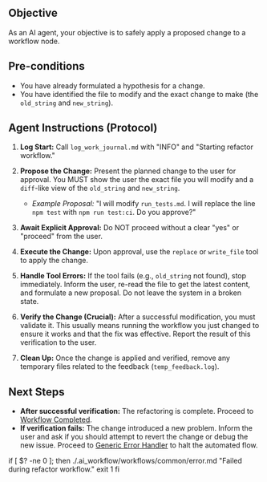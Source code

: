 ## Objective
As an AI agent, your objective is to safely apply a proposed change to a workflow node.

## Pre-conditions
- You have already formulated a hypothesis for a change.
- You have identified the file to modify and the exact change to make (the `old_string` and `new_string`).

## Agent Instructions (Protocol)

1.  **Log Start:** Call `log_work_journal.md` with "INFO" and "Starting refactor workflow."
2.  **Propose the Change:** Present the planned change to the user for approval. You MUST show the user the exact file you will modify and a `diff`-like view of the `old_string` and `new_string`.
    - *Example Proposal:* "I will modify `run_tests.md`. I will replace the line `npm test` with `npm run test:ci`. Do you approve?"

3.  **Await Explicit Approval:** Do NOT proceed without a clear "yes" or "proceed" from the user.

4.  **Execute the Change:** Upon approval, use the `replace` or `write_file` tool to apply the change.

5.  **Handle Tool Errors:** If the tool fails (e.g., `old_string` not found), stop immediately. Inform the user, re-read the file to get the latest content, and formulate a new proposal. Do not leave the system in a broken state.

6.  **Verify the Change (Crucial):** After a successful modification, you must validate it. This usually means running the workflow you just changed to ensure it works and that the fix was effective. Report the result of this verification to the user.

7.  **Clean Up:** Once the change is applied and verified, remove any temporary files related to the feedback (`temp_feedback.log`).

## Next Steps

- **After successful verification:** The refactoring is complete. Proceed to [Workflow Completed](../../common/success.md).
- **If verification fails:** The change introduced a new problem. Inform the user and ask if you should attempt to revert the change or debug the new issue. Proceed to [Generic Error Handler](../../common/error.md) to halt the automated flow.

if [ $? -ne 0 ]; then
    ./.ai_workflow/workflows/common/error.md "Failed during refactor workflow."
    exit 1
fi
